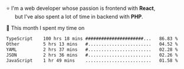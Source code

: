 ⭐ I'm a web developer whose passion is frontend with <b>React</b>,<br/>
&nbsp; &nbsp; &nbsp; but I've also spent a lot of time in backend with <b>PHP</b>.

📅 This month I spent my time on

<!--START_SECTION:waka-->

```txt
TypeScript    100 hrs 18 mins ######################...   86.83 %
Other         5 hrs 13 mins   #........................   04.52 %
YAML          2 hrs 37 mins   #........................   02.28 %
JSON          2 hrs 36 mins   #........................   02.26 %
JavaScript    1 hr 49 mins    .........................   01.58 %
```

<!--END_SECTION:waka-->
